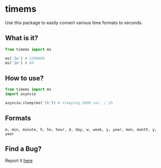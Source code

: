 # timems

Use this package to easily convert various time formats to seconds.


## What is it?

```py
from timems import ms

ms('2w') # 1209600
ms('1m') # 60
```

## How to use?

```py
from timems import ms
import asyncio

asyncio.sleep(ms('1h')) # sleeping 3600 sec. / 1h
```

## Formats

```
m, min, minute, h, ho, hour, d, day, w, week, y, year, mon, month, y, year
```

## Find a Bug?

Report it [here](https://github.com/AlmondPark/timems.py/issues)